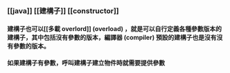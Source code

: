 ### [[java]] [[建構子]] [[constructor]]

#### 建構子也可以[[多載 overlord]] (overload) ，就是可以自行定義各種參數版本的建構子，其中包括沒有參數的版本，編譯器 (compiler) 預設的建構子也是沒有沒有參數的版本。

#### **如果建構子有參數**，呼叫建構子**建立物件時就**需**要**提供**參數**



